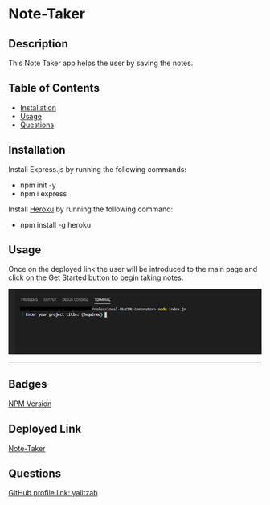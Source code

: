 # Note-Taker

## Description 
This Note Taker app helps the user by saving the notes. 

## Table of Contents

* [Installation](#installation)
* [Usage](#usage)
* [Questions](#questions)

## Installation

Install Express.js by running the following commands:
* npm init -y
* npm i express

Install [Heroku](https://devcenter.heroku.com/articles/heroku-cli#download-and-install) by running the following command:
* npm install -g heroku

## Usage 

Once on the deployed link the user will be introduced to the main page and click on the Get Started button to begin taking notes. 

![alt text](https://github.com/yalitzab/Professional-README-Generator/blob/main/RunProgramSnip.png "Run Program")


---
  
## Badges

[NPM Version](https://img.shields.io/npm/v/npm.svg?style=flat)

## Deployed Link 

[Note-Taker](https://quiet-hamlet-59341.herokuapp.com/)

## Questions

[GitHub profile link: yalitzab](https://github.com/yalitzab)
